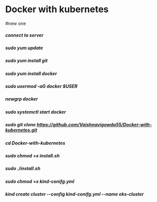 # Docker with kubernetes 
#new one

##### connect to server
##### sudo yum update 
##### sudo yum install git 
##### sudo yum install docker 
##### sudo usermod -aG docker $USER 
##### newgrp docker 
##### sudo systemctl start docker 
##### sudo git clone https://github.com/Vaishnavigowda55/Docker-with-kubernetes.git
##### cd Docker-with-kubernetes
##### sudo chmod +x install.sh
##### sudo ./install.sh
##### sudo chmod +x kind-conifg.yml
##### kind create cluster --config kind-conifg.yml --name eks-cluster 
